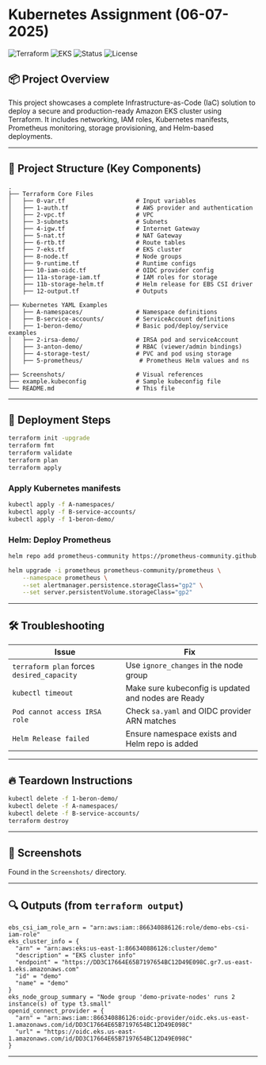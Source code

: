 # Kubernetes Assignment (06-07-2025)

![Terraform](https://img.shields.io/badge/terraform-v1.6+-blueviolet)
![EKS](https://img.shields.io/badge/EKS-AWS--Managed--Kubernetes-orange)
![Status](https://img.shields.io/badge/deployment-success-green)
![License](https://img.shields.io/badge/license-MIT-lightgrey)

## 📦 Project Overview

This project showcases a complete Infrastructure-as-Code (IaC) solution to deploy a secure and production-ready Amazon EKS cluster using Terraform. It includes networking, IAM roles, Kubernetes manifests, Prometheus monitoring, storage provisioning, and Helm-based deployments.

---

## 📁 Project Structure (Key Components)

```shell
.
├── Terraform Core Files
│   ├── 0-var.tf                    # Input variables
│   ├── 1-auth.tf                   # AWS provider and authentication
│   ├── 2-vpc.tf                    # VPC
│   ├── 3-subnets                   # Subnets
│   ├── 4-igw.tf                    # Internet Gateway
│   ├── 5-nat.tf                    # NAT Gateway
│   ├── 6-rtb.tf                    # Route tables
│   ├── 7-eks.tf                    # EKS cluster
│   ├── 8-node.tf                   # Node groups
│   ├── 9-runtime.tf                # Runtime configs
│   ├── 10-iam-oidc.tf              # OIDC provider config
│   ├── 11a-storage-iam.tf          # IAM roles for storage
│   ├── 11b-storage-helm.tf         # Helm release for EBS CSI driver
│   ├── 12-output.tf                # Outputs
│
├── Kubernetes YAML Examples
│   ├── A-namespaces/               # Namespace definitions
│   ├── B-service-accounts/         # ServiceAccount definitions
│   ├── 1-beron-demo/               # Basic pod/deploy/service examples
│   ├── 2-irsa-demo/                # IRSA pod and serviceAccount
│   ├── 3-anton-demo/               # RBAC (viewer/admin bindings)
│   ├── 4-storage-test/             # PVC and pod using storage
│   ├── 5-prometheus/                # Prometheus Helm values and ns
│
├── Screenshots/                    # Visual references
├── example.kubeconfig              # Sample kubeconfig file
└── README.md                       # This file
```

---

## 🧪 Deployment Steps

```bash
terraform init -upgrade
terraform fmt
terraform validate
terraform plan
terraform apply
```

### Apply Kubernetes manifests

```bash
kubectl apply -f A-namespaces/
kubectl apply -f B-service-accounts/
kubectl apply -f 1-beron-demo/
```

### Helm: Deploy Prometheus

```bash
helm repo add prometheus-community https://prometheus-community.github.io/helm-charts

helm upgrade -i prometheus prometheus-community/prometheus \
    --namespace prometheus \
    --set alertmanager.persistence.storageClass="gp2" \
    --set server.persistentVolume.storageClass="gp2"
```

---

## 🛠️ Troubleshooting

| Issue | Fix |
|-------|-----|
| `terraform plan` forces `desired_capacity` | Use `ignore_changes` in the node group |
| `kubectl timeout` | Make sure kubeconfig is updated and nodes are Ready |
| `Pod cannot access IRSA role` | Check `sa.yaml` and OIDC provider ARN matches |
| `Helm Release failed` | Ensure namespace exists and Helm repo is added |

---

## 🔥 Teardown Instructions

```bash
kubectl delete -f 1-beron-demo/
kubectl delete -f A-namespaces/
kubectl delete -f B-service-accounts/
terraform destroy
```

---

## 📸 Screenshots

Found in the `Screenshots/` directory.

---

## 🔍 Outputs (from `terraform output`)

```hcl
ebs_csi_iam_role_arn = "arn:aws:iam::866340886126:role/demo-ebs-csi-iam-role"
eks_cluster_info = {
  "arn" = "arn:aws:eks:us-east-1:866340886126:cluster/demo"
  "description" = "EKS cluster info"
  "endpoint" = "https://DD3C17664E65B7197654BC12D49E098C.gr7.us-east-1.eks.amazonaws.com"
  "id" = "demo"
  "name" = "demo"
}
eks_node_group_summary = "Node group 'demo-private-nodes' runs 2 instance(s) of type t3.small"
openid_connect_provider = {
  "arn" = "arn:aws:iam::866340886126:oidc-provider/oidc.eks.us-east-1.amazonaws.com/id/DD3C17664E65B7197654BC12D49E098C"
  "url" = "https://oidc.eks.us-east-1.amazonaws.com/id/DD3C17664E65B7197654BC12D49E098C"
}
```

---
